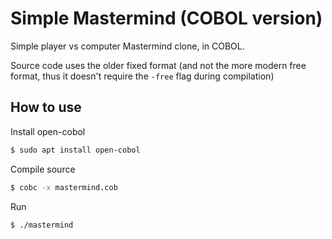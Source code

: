 # Simple Mastermind (COBOL version)
Simple player vs computer Mastermind clone, in COBOL.

Source code uses the older fixed format (and not the more modern free format, thus it doesn't require the `-free` flag during compilation)
## How to use
Install open-cobol
```bash
$ sudo apt install open-cobol
```
Compile source
```bash
$ cobc -x mastermind.cob
```
Run
```bash
$ ./mastermind
```